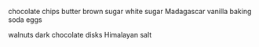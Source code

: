 chocolate chips
butter
brown sugar
white sugar
Madagascar vanilla
baking soda
eggs

walnuts
dark chocolate disks
Himalayan salt
